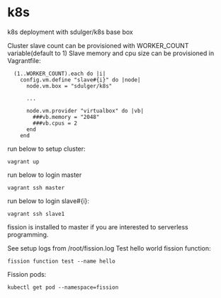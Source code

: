 # k8s
k8s deployment with sdulger/k8s base box

Cluster slave count can be provisioned with WORKER_COUNT variable(default to 1)
Slave memory and cpu size can be provisioned in Vagrantfile:

```
  (1..WORKER_COUNT).each do |i|
    config.vm.define "slave#{i}" do |node|
      node.vm.box = "sdulger/k8s"
      
      ...
      
      node.vm.provider "virtualbox" do |vb|
        ###vb.memory = "2048"
        ###vb.cpus = 2
      end
    end
```

run below to setup cluster:
```
vagrant up
```
run below to login master
```
vagrant ssh master
```
run below to login slave#{i}:
```
vagrant ssh slave1
```

fission is installed to master if you are interested to serverless programming.

See setup logs from /root/fission.log
Test hello world fission function:
```
fission function test --name hello
```

Fission pods:
```
kubectl get pod --namespace=fission
```
